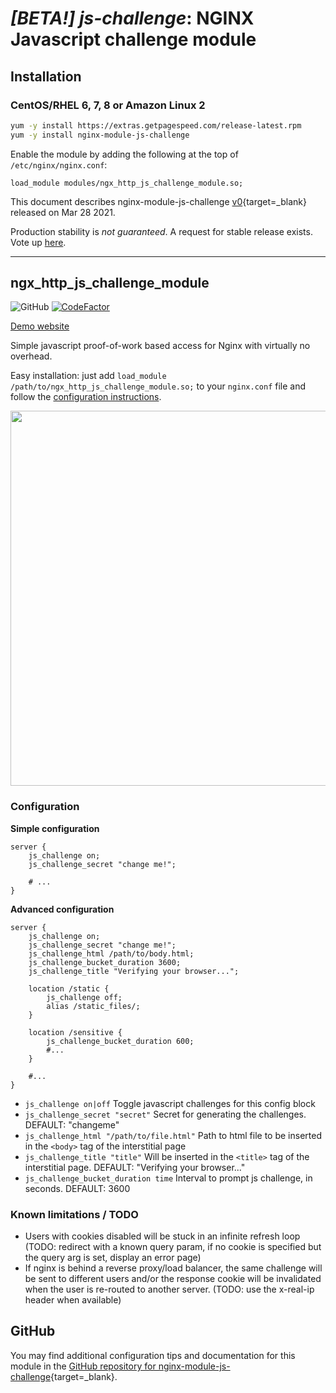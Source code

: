 # *[BETA!] js-challenge*: NGINX Javascript challenge module


## Installation

### CentOS/RHEL 6, 7, 8 or Amazon Linux 2

```bash
yum -y install https://extras.getpagespeed.com/release-latest.rpm
yum -y install nginx-module-js-challenge
```

Enable the module by adding the following at the top of `/etc/nginx/nginx.conf`:

```nginx
load_module modules/ngx_http_js_challenge_module.so;
```


This document describes nginx-module-js-challenge [v0](https://github.com/dvershinin/ngx_http_js_challenge_module/releases/tag/v0){target=_blank} 
released on Mar 28 2021.
    
Production stability is *not guaranteed*.
A request for stable release exists. Vote up [here](https://github.com/simon987/ngx_http_js_challenge_module/issues/4).
<hr />

## ngx_http_js_challenge_module

![GitHub](https://img.shields.io/github/license/simon987/ngx_http_js_challenge_module.svg)
[![CodeFactor](https://www.codefactor.io/repository/github/simon987/ngx_http_js_challenge_module/badge)](https://www.codefactor.io/repository/github/simon987/ngx_http_js_challenge_module)


[Demo website](https://ngx-js-demo.simon987.net/)

Simple javascript proof-of-work based access for Nginx with virtually no overhead.

Easy installation: just add `load_module /path/to/ngx_http_js_challenge_module.so;` to your
`nginx.conf` file and follow the [configuration instructions](#configuration).

<p align="center">
  <img width="600px" src="throughput.png"/>
</p>

### Configuration

**Simple configuration**
```nginx
server {
    js_challenge on;
    js_challenge_secret "change me!";

    # ...
}
```


**Advanced configuration**
```nginx
server {
    js_challenge on;
    js_challenge_secret "change me!";
    js_challenge_html /path/to/body.html;
    js_challenge_bucket_duration 3600;
    js_challenge_title "Verifying your browser...";

    location /static {
        js_challenge off;
        alias /static_files/;
    }

    location /sensitive {
        js_challenge_bucket_duration 600;
        #...
    }

    #...
}
```

* `js_challenge on|off` Toggle javascript challenges for this config block
* `js_challenge_secret "secret"` Secret for generating the challenges. DEFAULT: "changeme"
* `js_challenge_html "/path/to/file.html"` Path to html file to be inserted in the `<body>` tag of the interstitial page
* `js_challenge_title "title"` Will be inserted in the `<title>` tag of the interstitial page. DEFAULT: "Verifying your browser..."
* `js_challenge_bucket_duration time` Interval to prompt js challenge, in seconds. DEFAULT: 3600

### Known limitations / TODO

* Users with cookies disabled will be stuck in an infinite refresh loop (TODO: redirect with a known query param, if no cookie is specified but the query arg is set, display an error page)
* If nginx is behind a reverse proxy/load balancer, the same challenge will be sent to different users and/or the response cookie will be invalidated when the user is re-routed to another server. (TODO: use the x-real-ip header when available) 

## GitHub

You may find additional configuration tips and documentation for this module in the [GitHub repository for 
nginx-module-js-challenge](https://github.com/dvershinin/ngx_http_js_challenge_module){target=_blank}.